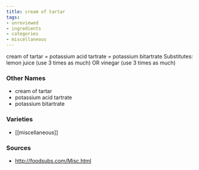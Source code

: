 ```yaml
---
title: cream of tartar
tags:
- unreviewed
- ingredients
- categories
- miscellaneous
---
```

cream of tartar = potassium acid tartrate = potassium bitartrate Substitutes: lemon juice (use 3 times as much) OR vinegar (use 3 times as much)

### Other Names

* cream of tartar
* potassium acid tartrate
* potassium bitartrate

### Varieties

* [[miscellaneous]]

### Sources
* http://foodsubs.com/Misc.html
